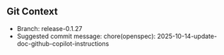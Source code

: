 ## Git Context

- Branch: release-0.1.27
- Suggested commit message: chore(openspec): 2025-10-14-update-doc-github-copilot-instructions
